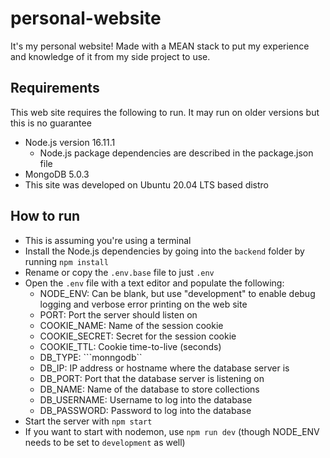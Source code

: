 # personal-website
It's my personal website! Made with a MEAN stack to put my experience and knowledge of it from my side project to use.

## Requirements
This web site requires the following to run. It may run on older versions but this is no guarantee
- Node.js version 16.11.1
	- Node.js package dependencies are described in the package.json file
- MongoDB 5.0.3
- This site was developed on Ubuntu 20.04 LTS based distro

## How to run
- This is assuming you're using a terminal
- Install the Node.js dependencies by going into the ```backend``` folder by running ```npm install```
- Rename or copy the ```.env.base``` file to just ```.env```
- Open the ```.env``` file with a text editor and populate the following:
	- NODE_ENV: Can be blank, but use "development" to enable debug logging and verbose error printing on the web site
	- PORT: Port the server should listen on
	- COOKIE_NAME: Name of the session cookie
	- COOKIE_SECRET: Secret for the session cookie
	- COOKIE_TTL: Cookie time-to-live (seconds)
	- DB_TYPE: ```monngodb``
	- DB_IP: IP address or hostname where the database server is
	- DB_PORT: Port that the database server is listening on
	- DB_NAME: Name of the database to store collections
	- DB_USERNAME: Username to log into the database
	- DB_PASSWORD: Password to log into the database
- Start the server with ```npm start```
- If you want to start with nodemon, use ```npm run dev``` (though NODE_ENV needs to be set to ```development``` as well)